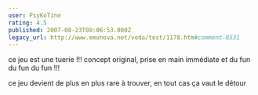 ```yaml
---
user: PsyKoTine
rating: 4.5
published: 2007-08-23T08:06:53.000Z
legacy_url: http://www.emunova.net/veda/test/1178.htm#comment-8531
---
```

ce jeu est une tuerie !!! concept original, prise en main immédiate et du fun du fun du fun !!! 

ce jeu devient de plus en plus rare à trouver, en tout cas ça vaut le détour